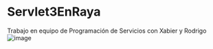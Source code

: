 # Servlet3EnRaya
Trabajo en equipo de Programación de Servicios con Xabier y Rodrigo
![image](https://user-images.githubusercontent.com/81094589/154519507-a8c41362-e650-40f7-a170-d7de97ec4b35.png)
